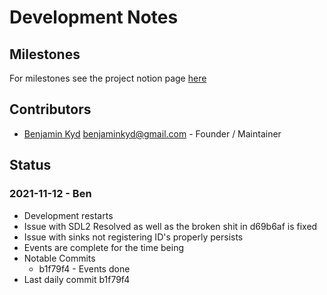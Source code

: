 # Development Notes

## Milestones

For milestones see the project notion page [here](https://www.notion.so/Aeon-e34419534b2b4393baf3e47ca94bce1f)

## Contributors

 * [Benjamin Kyd](benkyd.co.uk) <benjaminkyd@gmail.com> - Founder / Maintainer

## Status

### 2021-11-12 - Ben

 * Development restarts
 * Issue with SDL2 Resolved as well as the broken shit in d69b6af is fixed
 * Issue with sinks not registering ID's properly persists
 * Events are complete for the time being
 * Notable Commits
	* b1f79f4 - Events done
 * Last daily commit b1f79f4
